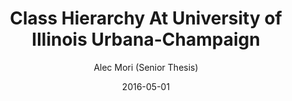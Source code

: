 ---
title: Class Hierarchy At University of Illinois Urbana-Champaign

external-url: http://waf.cs.illinois.edu/discovery/class_hierarchy_at_illinois/
external-img: http://waf.cs.illinois.edu/discovery/img/classHierarchy.png

date: 2016-05-01

author:
- Alec Mori (Senior Thesis)

tags: visualization
---